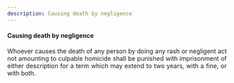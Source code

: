 ```yaml
---
description: Causing death by negligence
---
```


#### Causing death by negligence
<div style="text-align: justify">

Whoever causes the death of any person by doing any rash or negligent act not amounting to culpable homicide shall be punished with imprisonment of either description for a term which may extend to two years, with a fine, or with both.

</div>
